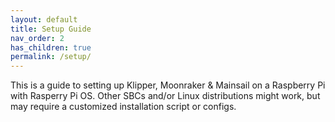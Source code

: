 ```yaml
---
layout: default
title: Setup Guide
nav_order: 2
has_children: true
permalink: /setup/
---
```

This is a guide to setting up Klipper, Moonraker & Mainsail on a Raspberry Pi with Rasperry Pi OS. Other SBCs and/or Linux distributions might work, but may require a customized installation script or configs.
